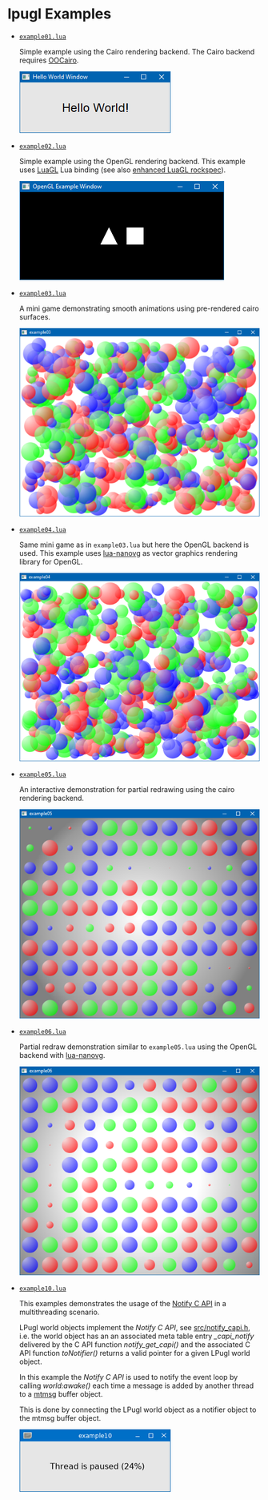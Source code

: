 # lpugl Examples
<!-- ---------------------------------------------------------------------------------------- -->

   * [`example01.lua`](./example01.lua)
     
     Simple example using the Cairo rendering backend. The Cairo backend 
     requires [OOCairo].

     ![Screenshot example01](./screenshot01.png)
     

<!-- ---------------------------------------------------------------------------------------- -->

   * [`example02.lua`](./example02.lua)

     Simple example using the OpenGL rendering backend. This example
     uses [LuaGL] Lua binding (see also [enhanced LuaGL rockspec]).

     ![Screenshot example02](./screenshot02.png)


<!-- ---------------------------------------------------------------------------------------- -->

   * [`example03.lua`](./example03.lua)

     A mini game demonstrating smooth animations using pre-rendered cairo
     surfaces.

     ![Screenshot example03](./screenshot03.png)


<!-- ---------------------------------------------------------------------------------------- -->

   * [`example04.lua`](./example04.lua)

     Same mini game as in `example03.lua` but here the OpenGL backend is used.
     This example uses [lua-nanovg] as vector graphics rendering library for OpenGL.

     ![Screenshot example04](./screenshot04.png)


<!-- ---------------------------------------------------------------------------------------- -->

   * [`example05.lua`](./example05.lua)

     An interactive demonstration for partial redrawing using the cairo rendering backend.


     ![Screenshot example05](./screenshot05.png)


<!-- ---------------------------------------------------------------------------------------- -->

   * [`example06.lua`](./example06.lua)

     Partial redraw demonstration similar to `example05.lua` using the OpenGL backend with
     [lua-nanovg].


     ![Screenshot example06](./screenshot06.png)


<!-- ---------------------------------------------------------------------------------------- -->

   * [`example10.lua`](./example10.lua)

     This examples demonstrates the usage of the [Notify C API] in a multithreading scenario.
     
     LPugl world objects implement the *Notify C API*, see [src/notify_capi.h](../src/notify_capi.h),
     i.e. the world object has an an associated meta table entry *_capi_notify* delivered by
     the C API function *notify_get_capi()* and the associated C API function *toNotifier()* returns
     a valid pointer for a given LPugl world object.
     
     In this example the *Notify C API* is used to notify the event loop by calling *world:awake()*
     each time a message is added by another thread to a [mtmsg](https://github.com/osch/lua-mtmsg)
     buffer object. 
     
     This is done by connecting the LPugl world object as a notifier object to the mtmsg buffer 
     object.

     [Notify C API]:   https://github.com/lua-capis/lua-notify-capi

     ![Screenshot example10](./screenshot10.png)

<!-- ---------------------------------------------------------------------------------------- -->

[OOCairo]:                  https://luarocks.org/modules/osch/oocairo
[LuaGL]:                    https://luarocks.org/modules/blueowl04/opengl
[enhanced LuaGL rockspec]:  https://github.com/osch/luarocks-build-extended/blob/master/example/opengl-1.11-2.rockspec
[lua-nanovg]:               https://luarocks.org/modules/xavier-wang/nanovg

<!-- ---------------------------------------------------------------------------------------- -->

